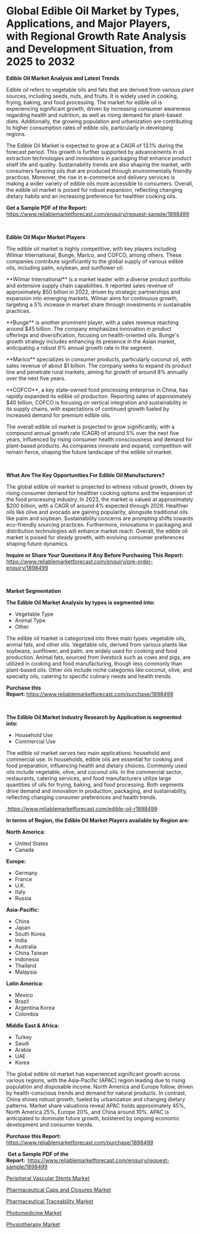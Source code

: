 <p><h1>Global Edible Oil Market by Types, Applications, and Major Players, with Regional Growth Rate Analysis and Development Situation, from 2025 to 2032</h1></p><p><strong>Edible Oil Market Analysis and Latest Trends</strong></p>
<p><p>Edible oil refers to vegetable oils and fats that are derived from various plant sources, including seeds, nuts, and fruits. It is widely used in cooking, frying, baking, and food processing. The market for edible oil is experiencing significant growth, driven by increasing consumer awareness regarding health and nutrition, as well as rising demand for plant-based diets. Additionally, the growing population and urbanization are contributing to higher consumption rates of edible oils, particularly in developing regions.</p><p>The Edible Oil Market is expected to grow at a CAGR of 13.1% during the forecast period. This growth is further supported by advancements in oil extraction technologies and innovations in packaging that enhance product shelf life and quality. Sustainability trends are also shaping the market, with consumers favoring oils that are produced through environmentally friendly practices. Moreover, the rise in e-commerce and delivery services is making a wider variety of edible oils more accessible to consumers. Overall, the edible oil market is poised for robust expansion, reflecting changing dietary habits and an increasing preference for healthier cooking oils.</p></p>
<p><strong>Get a Sample PDF of the Report:&nbsp;</strong> <a href="https://www.reliablemarketforecast.com/enquiry/request-sample/1898499?utm_campaign=3572&utm_medium=2&utm_source=Github&utm_content=ia&utm_term=07042025&utm_id=edible-oil">https://www.reliablemarketforecast.com/enquiry/request-sample/1898499</a></p>
<p>&nbsp;</p>
<p><strong>Edible Oil Major Market Players</strong></p>
<p><p>The edible oil market is highly competitive, with key players including Wilmar International, Bunge, Marico, and COFCO, among others. These companies contribute significantly to the global supply of various edible oils, including palm, soybean, and sunflower oil.</p><p>**Wilmar International** is a market leader with a diverse product portfolio and extensive supply chain capabilities. It reported sales revenue of approximately $50 billion in 2022, driven by strategic partnerships and expansion into emerging markets. Wilmar aims for continuous growth, targeting a 5% increase in market share through investments in sustainable practices.</p><p>**Bunge** is another prominent player, with a sales revenue reaching around $45 billion. The company emphasizes innovation in product offerings and diversification, focusing on health-oriented oils. Bunge's growth strategy includes enhancing its presence in the Asian market, anticipating a robust 6% annual growth rate in the segment.</p><p>**Marico** specializes in consumer products, particularly coconut oil, with sales revenue of about $1 billion. The company seeks to expand its product line and penetrate rural markets, aiming for growth of around 8% annually over the next five years.</p><p>**COFCO**, a key state-owned food processing enterprise in China, has rapidly expanded its edible oil production. Reporting sales of approximately $40 billion, COFCO is focusing on vertical integration and sustainability in its supply chains, with expectations of continued growth fueled by increased demand for premium edible oils.</p><p>The overall edible oil market is projected to grow significantly, with a compound annual growth rate (CAGR) of around 5% over the next five years, influenced by rising consumer health consciousness and demand for plant-based products. As companies innovate and expand, competition will remain fierce, shaping the future landscape of the edible oil market.</p></p>
<p>&nbsp;</p>
<p><strong>What Are The Key Opportunities For Edible Oil Manufacturers?</strong></p>
<p><p>The global edible oil market is projected to witness robust growth, driven by rising consumer demand for healthier cooking options and the expansion of the food processing industry. In 2023, the market is valued at approximately $200 billion, with a CAGR of around 4% expected through 2028. Healthier oils like olive and avocado are gaining popularity, alongside traditional oils like palm and soybean. Sustainability concerns are prompting shifts towards eco-friendly sourcing practices. Furthermore, innovations in packaging and distribution technologies will enhance market reach. Overall, the edible oil market is poised for steady growth, with evolving consumer preferences shaping future dynamics.</p></p>
<p><strong>Inquire or Share Your Questions If Any Before Purchasing This Report:</strong> <a href="https://www.reliablemarketforecast.com/enquiry/pre-order-enquiry/1898499?utm_campaign=3572&utm_medium=2&utm_source=Github&utm_content=ia&utm_term=07042025&utm_id=edible-oil">https://www.reliablemarketforecast.com/enquiry/pre-order-enquiry/1898499</a></p>
<p>&nbsp;</p>
<p><strong>Market Segmentation</strong></p>
<p><strong>The Edible Oil Market Analysis by types is segmented into:</strong></p>
<p><ul><li>Vegetable Type</li><li>Animal Type</li><li>Other</li></ul></p>
<p><p>The edible oil market is categorized into three main types: vegetable oils, animal fats, and other oils. Vegetable oils, derived from various plants like soybeans, sunflower, and palm, are widely used for cooking and food production. Animal fats, sourced from livestock such as cows and pigs, are utilized in cooking and food manufacturing, though less commonly than plant-based oils. Other oils include niche categories like coconut, olive, and specialty oils, catering to specific culinary needs and health trends.</p></p>
<p><strong>Purchase this Report:&nbsp;</strong><a href="https://www.reliablemarketforecast.com/purchase/1898499?utm_campaign=3572&utm_medium=2&utm_source=Github&utm_content=ia&utm_term=07042025&utm_id=edible-oil">https://www.reliablemarketforecast.com/purchase/1898499</a></p>
<p>&nbsp;</p>
<p><strong>The Edible Oil Market Industry Research by Application is segmented into:</strong></p>
<p><ul><li>Household Use</li><li>Commercial Use</li></ul></p>
<p><p>The edible oil market serves two main applications: household and commercial use. In households, edible oils are essential for cooking and food preparation, influencing health and dietary choices. Commonly used oils include vegetable, olive, and coconut oils. In the commercial sector, restaurants, catering services, and food manufacturers utilize large quantities of oils for frying, baking, and food processing. Both segments drive demand and innovation in production, packaging, and sustainability, reflecting changing consumer preferences and health trends.</p></p>
<p><a href="https://www.reliablemarketforecast.com/edible-oil-r1898499?utm_campaign=3572&utm_medium=2&utm_source=Github&utm_content=ia&utm_term=07042025&utm_id=edible-oil">&nbsp;https://www.reliablemarketforecast.com/edible-oil-r1898499</a></p>
<p><strong>In terms of Region, the Edible Oil Market Players available by Region are:</strong></p>
<p>
    <p> <strong> North America: </strong>
        <ul>
            <li>United States</li>
            <li>Canada</li>
        </ul>
        </p> 
    <p> <strong> Europe: </strong>
        <ul>
            <li>Germany</li>
            <li>France</li>
            <li>U.K.</li>
            <li>Italy</li>
            <li>Russia</li>
        </ul>
        </p> 
    <p> <strong> Asia-Pacific: </strong>
        <ul>
            <li>China</li>
            <li>Japan</li>
            <li>South Korea</li>
            <li>India</li>
            <li>Australia</li>
            <li>China Taiwan</li>
            <li>Indonesia</li>
            <li>Thailand</li>
            <li>Malaysia</li>
        </ul>
        </p> 
    <p> <strong> Latin America: </strong>
        <ul>
            <li>Mexico</li>
            <li>Brazil</li>
            <li>Argentina Korea</li>
            <li>Colombia</li>
        </ul>
        </p> 
    <p> <strong> Middle East & Africa: </strong>
        <ul>
            <li>Turkey</li>
            <li>Saudi</li>
            <li>Arabia</li>
            <li>UAE</li>
            <li>Korea</li>
        </ul>
    </p>
    </p>
<p><p>The global edible oil market has experienced significant growth across various regions, with the Asia-Pacific (APAC) region leading due to rising population and disposable income. North America and Europe follow, driven by health-conscious trends and demand for natural products. In contrast, China shows robust growth, fueled by urbanization and changing dietary patterns. Market share valuations reveal APAC holds approximately 45%, North America 25%, Europe 20%, and China around 10%. APAC is anticipated to dominate future growth, bolstered by ongoing economic development and consumer trends.</p></p>
<p><strong>Purchase this Report: </strong><a href="https://www.reliablemarketforecast.com/purchase/1898499?utm_campaign=3572&utm_medium=2&utm_source=Github&utm_content=ia&utm_term=07042025&utm_id=edible-oil">https://www.reliablemarketforecast.com/purchase/1898499</a></p>
<p>&nbsp;<strong>Get a Sample PDF of the Report:&nbsp;&nbsp;</strong><a href="https://www.reliablemarketforecast.com/enquiry/request-sample/1898499?utm_campaign=3572&utm_medium=2&utm_source=Github&utm_content=ia&utm_term=07042025&utm_id=edible-oil">https://www.reliablemarketforecast.com/enquiry/request-sample/1898499</a></p>
<p><strong></strong></p>
<p><p><a href="https://www.linkedin.com/pulse/peripheral-vascular-stents-market-state-revenue-forecast-growth-hg3nf?utm_campaign=3572&utm_medium=2&utm_source=Github&utm_content=ia&utm_term=07042025&utm_id=edible-oil">Peripheral Vascular Stents Market</a></p><p><a href="https://www.linkedin.com/pulse/forecasting-pharmaceutical-caps-closures-market-2025-2032-report-jiggf?utm_campaign=3572&utm_medium=2&utm_source=Github&utm_content=ia&utm_term=07042025&utm_id=edible-oil">Pharmaceutical Caps and Closures Market</a></p><p><a href="https://www.linkedin.com/pulse/comprehensive-pharmaceutical-traceability-market-forecast-ojppc?utm_campaign=3572&utm_medium=2&utm_source=Github&utm_content=ia&utm_term=07042025&utm_id=edible-oil">Pharmaceutical Traceability Market</a></p><p><a href="https://www.linkedin.com/pulse/photomedicine-market-analysis-report-2025-2032-cagr-116-84nsc?utm_campaign=3572&utm_medium=2&utm_source=Github&utm_content=ia&utm_term=07042025&utm_id=edible-oil">Photomedicine Market</a></p><p><a href="https://www.linkedin.com/pulse/understanding-global-physiotherapy-marketsgrowth-potential-2mtfc?utm_campaign=3572&utm_medium=2&utm_source=Github&utm_content=ia&utm_term=07042025&utm_id=edible-oil">Physiotherapy Market</a></p></p>
